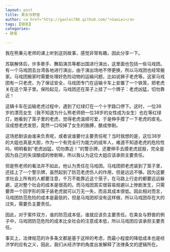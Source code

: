 ```yaml
---
layout: post
title: 美女与野兽
author: <a href="http://gaolei786.github.com/">GaoLei</a>
tags: [随笔]
categories:
- 随笔

---
```


我在熊秉元老师的课上听到这则故事，感觉非常有趣，因此分享一下。

苏联解体后，许多歌手、舞蹈演员等都出国进行演出，这里面也包括一些马戏团。有一个马戏团去台湾各地进行演出，由于演出场地不停更换，所以马戏团也经常搬家。马戏团搬家时需要处理好危险动物的运输问题，比如说狮子老虎等。这家马戏团有一只老虎，为了保证安全，马戏团专门在运输卡车上安置了一个铁笼，把老虎关在这个笼子里。保险起见，马戏团还在笼子上挂了一个牌子：老虎凶猛，切勿靠近！

这辆卡车在运输老虎过程中，遇到了红绿灯在一个十字路口停下。这时，一位38岁的漂亮女生（我不知道为什么熊老师把一位38岁的女性成为女生）也在等红绿灯，她看到了笼子里的老虎，觉得老虎温顺可爱，于是伸手摸了一下老虎的皮毛。没成想老虎发怒，竟然一口咬掉了女生的胳膊，酿成惨剧。

这场悲剧该由谁来负责呢，或者说谁要付主要责任呢？当时我想的是，这位38岁的大姐也真是大胆，作为一个有完全行为能力的成年人，难道不知道老虎的危险性吗，明明看到“老虎凶猛，切勿靠近！”的警示牌，还要伸手去摸老虎屁股，完全是因为自己的失误酿成的惨剧嘛，所以我认为这位大姐应该承担主要责任。

但是熊老师的看法并不如此，他认为责任在马戏团。马戏团把老虎装到了笼子里，还挂上了一个警示牌，虽然起到了防范老虎伤人的作用，但是远远不够。因为这要求社会上所有的人都要注意，千万不能靠近这个笼子，在马路上行走的都要远远躲避，这对整个社会的成本是很高的。而马戏团其实很容易规避以上惨剧发生，只需要弄一个回字形的笼子装老虎就可以万无一失，而且其成本很低。因此相对而言，马戏团防范危险的成本是最低的，但是马戏团却没有这样做，所以马戏团存在大的过失，需要负主要责任。

因此，对于案件双方，谁的防范成本低，谁就应该负主要责任。在美女与野兽的例子中，马戏团防范危险的成本比全社会的注意成本低，所以马戏团应该承担主要责任。

事实上，法律规范的许多条文都是基于这样的考虑，而最小程度的降低成本也是经济学的应有之义，因此，我们从经济学的角度出发解释了法律条文的逻辑所在。







